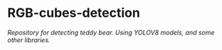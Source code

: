 # **RGB-cubes-detection**
*Repository for detecting teddy bear. Using YOLOV8 models, and some other libraries.* 
